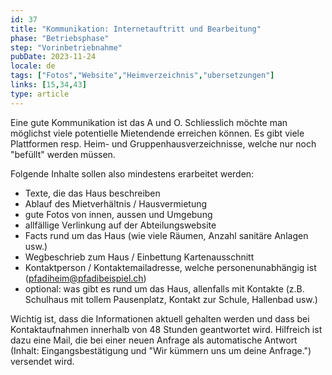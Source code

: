 ```yaml
---
id: 37
title: "Kommunikation: Internetauftritt und Bearbeitung"
phase: "Betriebsphase"
step: "Vorinbetriebnahme"
pubDate: 2023-11-24
locale: de
tags: ["Fotos","Website","Heimverzeichnis","ubersetzungen"]
links: [15,34,43]
type: article
---
```


Eine gute Kommunikation ist das A und O. Schliesslich möchte man möglichst viele potentielle Mietendende erreichen können. Es gibt viele Plattformen resp. Heim- und Gruppenhausverzeichnisse, welche nur noch "befüllt" werden müssen. 

Folgende Inhalte sollen also mindestens erarbeitet werden:
- Texte, die das Haus beschreiben
- Ablauf des Mietverhältnis / Hausvermietung
- gute Fotos von innen, aussen und Umgebung
- allfällige Verlinkung auf der Abteilungswebsite
- Facts rund um das Haus (wie viele Räumen, Anzahl sanitäre Anlagen usw.)
- Wegbeschrieb zum Haus / Einbettung Kartenausschnitt
- Kontaktperson / Kontaktemailadresse, welche personenunabhängig ist (pfadiheim@pfadibeispiel.ch)
- optional: was gibt es rund um das Haus, allenfalls mit Kontakte (z.B. Schulhaus mit tollem Pausenplatz, Kontakt zur Schule, Hallenbad usw.)

Wichtig ist, dass die Informationen aktuell gehalten werden und dass bei Kontaktaufnahmen innerhalb von 48 Stunden geantwortet wird. Hilfreich ist dazu eine Mail, die bei einer neuen Anfrage als automatische Antwort (Inhalt: Eingangsbestätigung und "Wir kümmern uns um deine Anfrage.") versendet wird.
